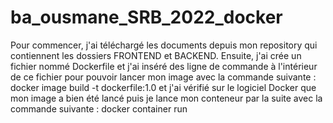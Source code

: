 # ba_ousmane_SRB_2022_docker
Pour commencer, j'ai téléchargé les documents depuis mon repository qui contiennent les dossiers FRONTEND et BACKEND. 
Ensuite, j'ai crée un fichier nommé Dockerfile et j'ai inséré des ligne de commande à l'intérieur de ce fichier pour pouvoir lancer mon image avec la commande suivante :       docker image build -t dockerfile:1.0 et j'ai vérifié sur le logiciel Docker que mon image a bien été lancé puis je lance mon conteneur par la suite avec la commande suivante : docker container run 
